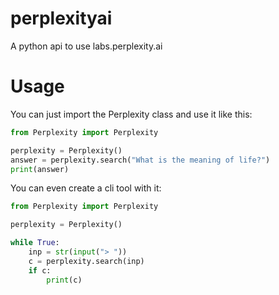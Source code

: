 # perplexityai
A python api to use labs.perplexity.ai

# Usage
You can just import the Perplexity class and use it like this:
```python
from Perplexity import Perplexity

perplexity = Perplexity()
answer = perplexity.search("What is the meaning of life?")
print(answer)
```

You can even create a cli tool with it:
```python
from Perplexity import Perplexity

perplexity = Perplexity()

while True:
    inp = str(input("> "))
    c = perplexity.search(inp)
    if c:
        print(c)
```
